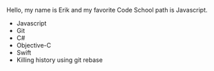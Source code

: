 Hello, my name is Erik and my favorite Code School path is Javascript.
* Javascript
* Git
* C#
* Objective-C
* Swift
* Killing history using git rebase
